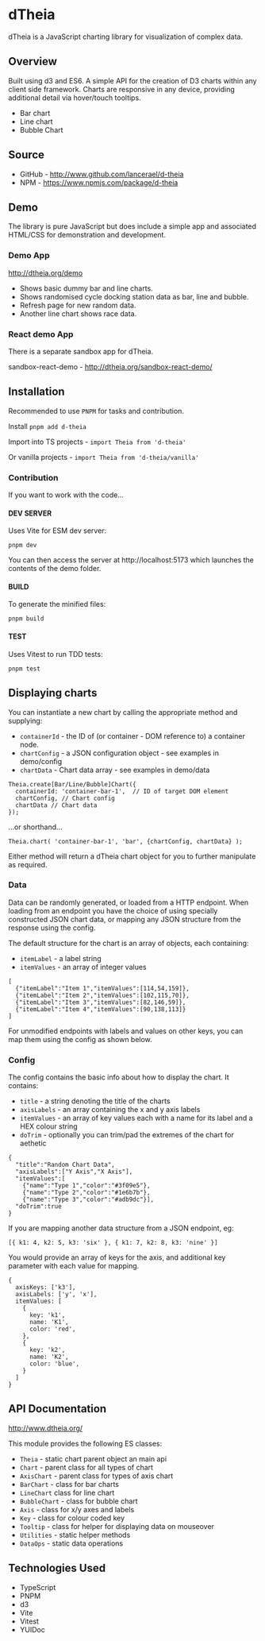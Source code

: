 # dTheia

dTheia is a JavaScript charting library for visualization of complex data.

## Overview

Built using d3 and ES6. A simple API for the creation of D3 charts within any client side framework.
Charts are responsive in any device, providing additional detail via hover/touch tooltips.

- Bar chart
- Line chart
- Bubble Chart

## Source

- GitHub - http://www.github.com/lancerael/d-theia
- NPM - https://www.npmjs.com/package/d-theia

## Demo

The library is pure JavaScript but does include a simple app and associated HTML/CSS for demonstration and development.

### Demo App

http://dtheia.org/demo

- Shows basic dummy bar and line charts.
- Shows randomised cycle docking station data as bar, line and bubble.
- Refresh page for new random data.
- Another line chart shows race data.

### React demo App

There is a separate sandbox app for dTheia.

sandbox-react-demo - http://dtheia.org/sandbox-react-demo/

## Installation

Recommended to use `PNPM` for tasks and contribution.

Install `pnpm add d-theia`

Import into TS projects - `import Theia from 'd-theia'`

Or vanilla projects - `import Theia from 'd-theia/vanilla'`

### Contribution

If you want to work with the code...

#### DEV SERVER

Uses Vite for ESM dev server:

`pnpm dev`

You can then access the server at http://localhost:5173 which launches the contents of the demo folder.

#### BUILD

To generate the minified files:

`pnpm build`

#### TEST

Uses Vitest to run TDD tests:

`pnpm test`

## Displaying charts

You can instantiate a new chart by calling the appropriate method and supplying:

- `containerId` - the ID of (or container - DOM reference to) a container node.
- `chartConfig` - a JSON configuration object - see examples in demo/config
- `chartData` - Chart data array - see examples in demo/data

```
Theia.create[Bar/Line/Bubble]Chart({
  containerId: 'container-bar-1',  // ID of target DOM element
  chartConfig, // Chart config
  chartData // Chart data
});
```

...or shorthand...

```
Theia.chart( 'container-bar-1', 'bar', {chartConfig, chartData} );
```

Either method will return a dTheia chart object for you to further manipulate as required.

### Data

Data can be randomly generated, or loaded from a HTTP endpoint. When loading from an endpoint you have the choice of
using specially constructed JSON chart data, or mapping any JSON structure from the response using the config.

The default structure for the chart is an array of objects, each containing:

- `itemLabel` - a label string
- `itemValues` - an array of integer values

```
[
  {"itemLabel":"Item 1","itemValues":[114,54,159]},
  {"itemLabel":"Item 2","itemValues":[102,115,70]},
  {"itemLabel":"Item 3","itemValues":[82,146,59]},
  {"itemLabel":"Item 4","itemValues":[90,138,113]}
]
```

For unmodified endpoints with labels and values on other keys, you can map them using the config as shown below.

### Config

The config contains the basic info about how to display the chart. It contains:

- `title` - a string denoting the title of the charts
- `axisLabels` - an array containing the x and y axis labels
- `itemValues` - an array of key values each with a name for its label and a HEX colour string
- `doTrim` - optionally you can trim/pad the extremes of the chart for aethetic

```
{
  "title":"Random Chart Data",
  "axisLabels":["Y Axis","X Axis"],
  "itemValues":[
    {"name":"Type 1","color":"#3f09e5"},
    {"name":"Type 2","color":"#1e6b7b"},
    {"name":"Type 3","color":"#adb9dc"}],
  "doTrim":true
}
```

If you are mapping another data structure from a JSON endpoint, eg:

`[{ k1: 4, k2: 5, k3: 'six' }, { k1: 7, k2: 8, k3: 'nine' }]`

You would provide an array of keys for the axis, and additional key parameter with each value for mapping.

```
{
  axisKeys: ['k3'],
  axisLabels: ['y', 'x'],
  itemValues: [
    {
      key: 'k1',
      name: 'K1',
      color: 'red',
    },
    {
      key: 'k2',
      name: 'K2',
      color: 'blue',
    }
  ]
}
```

## API Documentation

http://www.dtheia.org/

This module provides the following ES classes:

- `Theia` - static chart parent object an main api
- `Chart` - parent class for all types of chart
- `AxisChart` - parent class for types of axis chart
- `BarChart` - class for bar charts
- `LineChart` class for line chart
- `BubbleChart` - class for bubble chart
- `Axis` - class for x/y axes and labels
- `Key` - class for colour coded key
- `Tooltip` - class for helper for displaying data on mouseover
- `Utilities` - static helper methods
- `DataOps` - static data operations

## Technologies Used

- TypeScript
- PNPM
- d3
- Vite
- Vitest
- YUIDoc
